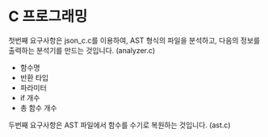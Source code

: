 # C 프로그래밍

첫번째 요구사항은 json_c.c를 이용하여, AST 형식의 파일을 분석하고, 다음의 정보를 출력하는 분석기를 만드는 것입니다. (analyzer.c)

- 함수명
- 반환 타입
- 파라미터
- if 개수
- 총 함수 개수

두번째 요구사항은 AST 파일에서 함수를 수기로 복원하는 것입니다. (ast.c)
